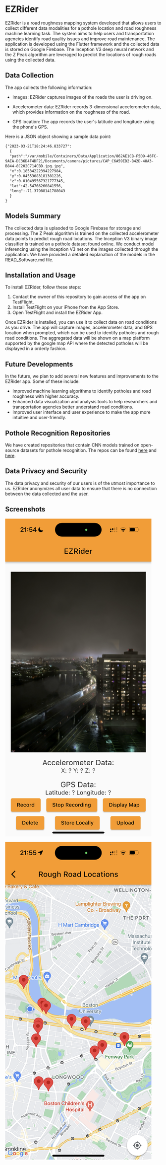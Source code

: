# EZRider

EZRider is a road roughness mapping system developed that allows users to collect different data modalities for a pothole location and road roughness machine learning task. The system aims to help users and transportation agencies identify road quality issues and improve road maintenance. The application is developed using the Flutter framework and the collected data is stored on Google Firebase. The Inception V3 deep neural network and the Z Peak algorithm are leveraged to predict the locations of rough roads using the collected data. 

## Data Collection

The app collects the following information:

- Images: EZRider captures images of the roads the user is driving on.

- Accelerometer data: EZRider records 3-dimensional accelerometer data, which provides information on the roughness of the road.

- GPS location: The app records the user's latitude and longitude using the phone's GPS. 

Here is a JSON object showing a sample data point:

```
{"2023-03-21T18:24:46.833727":
  {
  "path":"/var/mobile/Containers/Data/Application/862AE1CB-F5D9-46FC-9AEA-DC36D4F4DF21/Documents/camera/pictures/CAP_C6A59ED2-B42D-48A3-B844-8C202C714CBD.jpg.jpg",
  "x":0.18534222394227984,
  "y":0.04553083181381226,
  "z":0.010495567321777345,
  "lat":42.54766260841556,
  "long":-71.37988141788043
  }
}
```

## Models Summary

The collected data is uplaoded to Google Firebase for storage and processing. The Z Peak algorithm is trained on the collected accelerometer data points to predict rough road locations. The Inception V3 binary image classifier is trained on a pothole dataset found online. We conduct model inferencing using the Inception V3 net on the images collected through the application. We have provided a detailed explanation of the models in the READ_Software.md file.


## Installation and Usage

To install EZRider, follow these steps:

1. Contact the owner of this repository to gain access of the app on TestFlight.
2. Install TestFlight on your iPhone from the App Store.
3. Open TestFlight and install the EZRider App.

Once EZRider is installed, you can use it to collect data on road conditions as you drive. The app will capture images, accelerometer data, and GPS location when prompted, which can be used to identify potholes and rough road conditions. The aggregated data will be shown on a map platform supported by the google map API where the detected potholes will be displayed in a orderly fashion.

## Future Developments

In the future, we plan to add several new features and improvements to the EZRider app. Some of these include:

- Improved machine learning algorithms to identify potholes and road roughness with higher accuracy.
- Enhanced data visualization and analysis tools to help researchers and transportation agencies better understand road conditions.
- Improved user interface and user experience to make the app more intuitive and user-friendly.

## Pothole Recognition Repositories

We have created repositories that contain CNN models trained on open-source datasets for pothole recognition. The repos can be found [here](https://github.com/aymane-eljerari/pothole-localization) and [here](https://github.com/balajisath/Road_Roughness_Mapping_System).


## Data Privacy and Security

The data privacy and security of our users is of the utmost importance to us. EZRider anonymizes all user data to ensure that there is no connection between the data collected and the user.

## Screenshots

![Image3](screenshots/IMG-1614.PNG)

![Image3](screenshots/IMG-1615.PNG)
